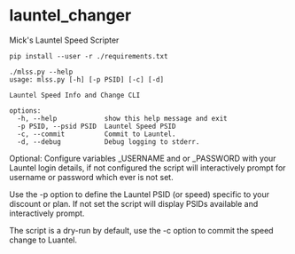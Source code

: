 # launtel_changer
Mick's Launtel Speed Scripter

````
pip install --user -r ./requirements.txt
````

````
./mlss.py --help
usage: mlss.py [-h] [-p PSID] [-c] [-d]

Launtel Speed Info and Change CLI

options:
  -h, --help            show this help message and exit
  -p PSID, --psid PSID  Launtel Speed PSID
  -c, --commit          Commit to Launtel.
  -d, --debug           Debug logging to stderr.
````

Optional: Configure variables _USERNAME and or _PASSWORD with your Launtel login details, if not configured the script will interactively prompt for username or password which ever is not set. 

Use the -p option to define the Launtel PSID (or speed) specific to your discount or plan. If not set the script will display PSIDs available and interactively prompt.

The script is a dry-run by default, use the -c option to commit the speed change to Luantel.
